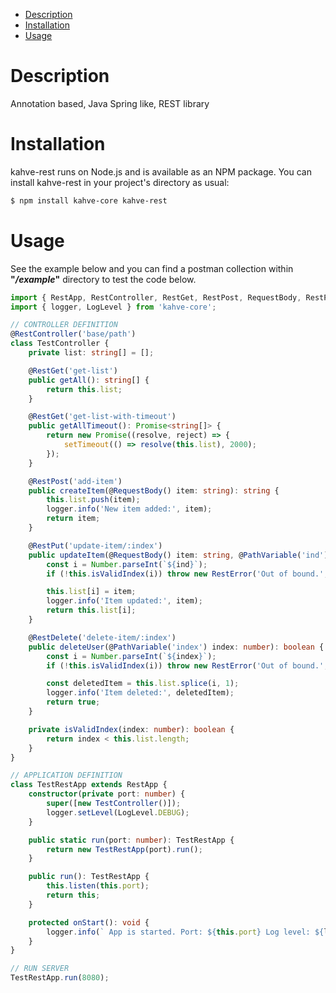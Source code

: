 - [Description](#description)
- [Installation](#installation)
- [Usage](#usage)

# Description

Annotation based, Java Spring like, REST library


# Installation

kahve-rest runs on Node.js and is available as an NPM package. You can install kahve-rest
in your project's directory as usual:

```bash
$ npm install kahve-core kahve-rest
```

# Usage

See the example below and you can find a postman collection within **"*/example*"** directory to test the code below.

```ts
import { RestApp, RestController, RestGet, RestPost, RequestBody, RestPut, PathVariable, RestError, RestDelete } from 'kahve-rest';
import { logger, LogLevel } from 'kahve-core';

// CONTROLLER DEFINITION
@RestController('base/path')
class TestController {
	private list: string[] = [];

	@RestGet('get-list')
	public getAll(): string[] {
		return this.list;
	}

	@RestGet('get-list-with-timeout')
	public getAllTimeout(): Promise<string[]> {
		return new Promise((resolve, reject) => {
			setTimeout(() => resolve(this.list), 2000);
		});
	}

	@RestPost('add-item')
	public createItem(@RequestBody() item: string): string {
		this.list.push(item);
		logger.info('New item added:', item);
		return item;
	}

	@RestPut('update-item/:index')
	public updateItem(@RequestBody() item: string, @PathVariable('ind') ind: number): string {
		const i = Number.parseInt(`${ind}`);
		if (!this.isValidIndex(i)) throw new RestError('Out of bound.', 400);

		this.list[i] = item;
		logger.info('Item updated:', item);
		return this.list[i];
	}

	@RestDelete('delete-item/:index')
	public deleteUser(@PathVariable('index') index: number): boolean {
		const i = Number.parseInt(`${index}`);
		if (!this.isValidIndex(i)) throw new RestError('Out of bound.', 400);

		const deletedItem = this.list.splice(i, 1);
		logger.info('Item deleted:', deletedItem);
		return true;
	}

	private isValidIndex(index: number): boolean {
		return index < this.list.length;
	}
}

// APPLICATION DEFINITION
class TestRestApp extends RestApp {
	constructor(private port: number) {
		super([new TestController()]);
		logger.setLevel(LogLevel.DEBUG);
	}

	public static run(port: number): TestRestApp {
		return new TestRestApp(port).run();
	}

	public run(): TestRestApp {
		this.listen(this.port);
		return this;
	}

	protected onStart(): void {
		logger.info(` App is started. Port: ${this.port} Log level: ${logger.getLevel()}`);
	}
}

// RUN SERVER
TestRestApp.run(8080);
```

